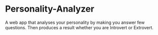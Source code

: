 # Personality-Analyzer
A web app that analyses your personality by making you answer few questions. Then produces a result whether you are Introvert or Extrovert.
